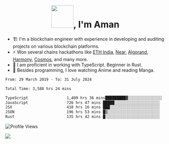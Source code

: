 <h1 align="center"><img src="https://media2.giphy.com/media/v1.Y2lkPTc5MGI3NjExZmx5c2N1N2lkbjg5NnI3ajI2ZXhxZ24yZ3cxcmJibTZrMWZkbjlxaSZlcD12MV9pbnRlcm5hbF9naWZfYnlfaWQmY3Q9Zw/AFdcYElkoNAUE/giphy.webp" width="70">, I'm Aman</h1>

- 🏗️ I'm a blockchain engineer with experience in developing and auditing projects on various blockchain platforms.
- ⚡ Won several chains hackathons like [ETH India](https://devfolio.co/projects/hivm-hybrid-intent-virtual-machine-3ba1), [Near](https://medium.com/encode-club/encode-x-near-hackathon-finale-prizewinners-and-summary-fcf6e409ab07), [Algorand](https://algorand-innovate.hackerearth.com), [Harmony](https://medium.com/harmony-one/winners-of-the-hack-the-horizon-hackathon-ae04f95b71ab), [Cosmos](https://www.hackerearth.com/challenges/hackathon/hackatom-india/), and many more.
- 🌊 I am proficient in working with TypeScript. Beginner in Rust.
- 🍣 Besides programming, I love watching Anime and reading Manga.

<!--START_SECTION:waka-->

```txt
From: 29 March 2019 - To: 31 July 2024

Total Time: 3,588 hrs 24 mins

TypeScript                 1,409 hrs 36 mins█████████▓░░░░░░░░░░░░░░░   39.28 %
JavaScript                 726 hrs 47 mins █████░░░░░░░░░░░░░░░░░░░░   20.25 %
JSX                        410 hrs 16 mins ███░░░░░░░░░░░░░░░░░░░░░░   11.43 %
JSON                       196 hrs 53 mins █▒░░░░░░░░░░░░░░░░░░░░░░░   05.49 %
Rust                       135 hrs 42 mins █░░░░░░░░░░░░░░░░░░░░░░░░   03.78 %
```

<!--END_SECTION:waka-->

![Profile Views](https://komarev.com/ghpvc/?username=amanraj1608&label=Profile%20views&color=0e75b6&style=flat-square)

![](https://hit.yhype.me/github/profile?user_id=42104907)
